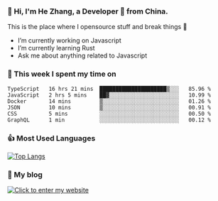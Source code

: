 ### 👋 Hi, I'm He Zhang, a Developer 🚀 from China.

This is the place where I opensource stuff and break things :rofl:

- I’m currently working on Javascript
- I’m currently learning Rust
- Ask me about anything related to Javascript

### 💪 This week I spent my time on 
<!--START_SECTION:waka-->

```text
TypeScript   16 hrs 21 mins  █████████████████████▒░░░   85.96 %
JavaScript   2 hrs 5 mins    ██▓░░░░░░░░░░░░░░░░░░░░░░   10.99 %
Docker       14 mins         ▒░░░░░░░░░░░░░░░░░░░░░░░░   01.26 %
JSON         10 mins         ▒░░░░░░░░░░░░░░░░░░░░░░░░   00.91 %
CSS          5 mins          ░░░░░░░░░░░░░░░░░░░░░░░░░   00.50 %
GraphQL      1 min           ░░░░░░░░░░░░░░░░░░░░░░░░░   00.12 %
```

<!--END_SECTION:waka-->

### 👍 Most Used Languages
[![Top Langs](https://github-readme-stats.vercel.app/api/top-langs/?username=zhanghecool&layout=compact)](https://zhanghe.cool)

### 🌈 My blog 
[![Click to enter my website](https://cdn.jsdelivr.net/gh/zhanghecool/assets/images/gif/zhanghecools.gif)](https://zhanghe.cool)
